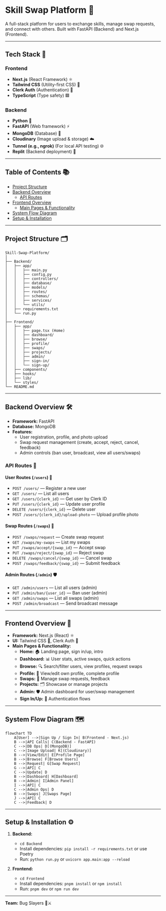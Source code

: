 # Skill Swap Platform 🤝

A full-stack platform for users to exchange skills, manage swap requests, and connect with others. Built with FastAPI (Backend) and Next.js (Frontend).

---

## Tech Stack 🚀

### Frontend
- **Next.js** (React Framework) ⚛️
- **Tailwind CSS** (Utility-first CSS) 🎨
- **Clerk Auth** (Authentication) 🔐
- **TypeScript** (Type safety) 🟦

### Backend
- **Python** 🐍
- **FastAPI** (Web framework) ⚡
- **MongoDB** (Database) 🍃
- **Cloudinary** (Image upload & storage) ☁️
- **Tunnel (e.g., ngrok)** (For local API testing) 🌐
- **Replit** (Backend deployment) 🚢

---

## Table of Contents 📚
- [Project Structure](#project-structure)
- [Backend Overview](#backend-overview)
  - [API Routes](#api-routes)
- [Frontend Overview](#frontend-overview)
  - [Main Pages & Functionality](#main-pages--functionality)
- [System Flow Diagram](#system-flow-diagram)
- [Setup & Installation](#setup--installation)

---

## Project Structure 🗂️

```
Skill-Swap-Platform/
│
├── Backend/
│   ├── app/
│   │   ├── main.py
│   │   ├── config.py
│   │   ├── controllers/
│   │   ├── database/
│   │   ├── models/
│   │   ├── routes/
│   │   ├── schemas/
│   │   ├── services/
│   │   └── utils/
│   ├── requirements.txt
│   └── run.py
│
├── Frontend/
│   ├── app/
│   │   ├── page.tsx (Home)
│   │   ├── dashboard/
│   │   ├── browse/
│   │   ├── profile/
│   │   ├── swaps/
│   │   ├── projects/
│   │   ├── admin/
│   │   ├── sign-in/
│   │   └── sign-up/
│   ├── components/
│   ├── hooks/
│   ├── lib/
│   └── styles/
└── README.md
```

---

## Backend Overview 🛠️

- **Framework:** FastAPI
- **Database:** MongoDB
- **Features:**
  - User registration, profile, and photo upload
  - Swap request management (create, accept, reject, cancel, feedback)
  - Admin controls (ban user, broadcast, view all users/swaps)

### API Routes 🔗

#### User Routes (`/users`) 👤
- `POST /users/` — Register a new user
- `GET /users/` — List all users
- `GET /users/{clerk_id}` — Get user by Clerk ID
- `PUT /users/{clerk_id}` — Update user profile
- `DELETE /users/{clerk_id}` — Delete user
- `POST /users/{clerk_id}/upload-photo` — Upload profile photo

#### Swap Routes (`/swaps`) 🔄
- `POST /swaps/request` — Create swap request
- `GET /swaps/my-swaps` — List my swaps
- `PUT /swaps/accept/{swap_id}` — Accept swap
- `PUT /swaps/reject/{swap_id}` — Reject swap
- `DELETE /swaps/cancel/{swap_id}` — Cancel swap
- `POST /swaps/feedback/{swap_id}` — Submit feedback

#### Admin Routes (`/admin`) 🛡️
- `GET /admin/users` — List all users (admin)
- `PUT /admin/ban/{user_id}` — Ban user (admin)
- `GET /admin/swaps` — List all swaps (admin)
- `POST /admin/broadcast` — Send broadcast message

---

## Frontend Overview 🎨

- **Framework:** Next.js (React) ⚛️
- **UI:** Tailwind CSS 🎨, Clerk Auth 🔐
- **Main Pages & Functionality:**
  - **Home:** 🏠 Landing page, sign in/up, intro
  - **Dashboard:** 📊 User stats, active swaps, quick actions
  - **Browse:** 🔍 Search/filter users, view profiles, request swaps
  - **Profile:** 👤 View/edit own profile, complete profile
  - **Swaps:** 🔄 Manage swap requests, feedback
  - **Projects:** 🗂️ Showcase or manage projects
  - **Admin:** 🛡️ Admin dashboard for user/swap management
  - **Sign In/Up:** 🔐 Authentication flows

---

## System Flow Diagram 🗺️

```mermaid
flowchart TD
    A[User] -->|Sign Up / Sign In| B(Frontend - Next.js)
    B -->|API Calls| C(Backend - FastAPI)
    C -->|DB Ops| D[(MongoDB)]
    C -->|Image Upload| K[(Cloudinary)]
    B -->|View/Edit| E[Profile Page]
    B -->|Browse| F[Browse Users]
    B -->|Request| G[Swap Request]
    G -->|API| C
    C -->|Update| D
    B -->|Dashboard| H[Dashboard]
    B -->|Admin| I[Admin Panel]
    I -->|API| C
    C -->|Admin Ops| D
    B -->|Swaps| J[Swaps Page]
    J -->|API| C
    C -->|Feedback| D
```

---

## Setup & Installation ⚙️

1. **Backend:**
   - `cd Backend`
   - Install dependencies: `pip install -r requirements.txt` or use Poetry
   - Run: `python run.py` or `uvicorn app.main:app --reload`

2. **Frontend:**
   - `cd Frontend`
   - Install dependencies: `pnpm install` or `npm install`
   - Run: `pnpm dev` or `npm run dev`

---

**Team:** Bug Slayers 🐞⚔️
